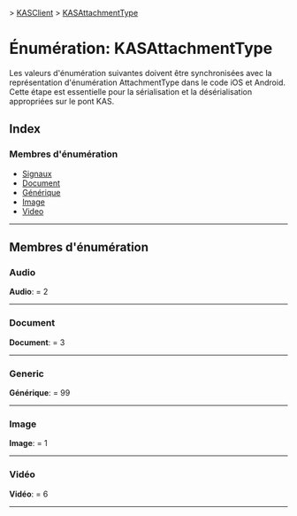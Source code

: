 [](../README.md) > [KASClient](../modules/kasclient.md) > [KASAttachmentType](../enums/kasclient.kasattachmenttype.md)

# <a name="enumeration-kasattachmenttype"></a>Énumération: KASAttachmentType

Les valeurs d'énumération suivantes doivent être synchronisées avec la représentation d'énumération AttachmentType dans le code iOS et Android. Cette étape est essentielle pour la sérialisation et la désérialisation appropriées sur le pont KAS.
## <a name="index"></a>Index

### <a name="enumeration-members"></a>Membres d'énumération

* [Signaux](kasclient.kasattachmenttype.md#audio)
* [Document](kasclient.kasattachmenttype.md#document)
* [Générique](kasclient.kasattachmenttype.md#generic)
* [Image](kasclient.kasattachmenttype.md#image)
* [Video](kasclient.kasattachmenttype.md#video)

---

## <a name="enumeration-members"></a>Membres d'énumération

<a id="audio"></a>

###  <a name="audio"></a>Audio

**Audio**: = 2

___

<a id="document"></a>

###  <a name="document"></a>Document

**Document**: = 3

___

<a id="generic"></a>

###  <a name="generic"></a>Generic

**Générique**: = 99

___

<a id="image"></a>

###  <a name="image"></a>Image

**Image**: = 1

___

<a id="video"></a>

###  <a name="video"></a>Vidéo

**Vidéo**: = 6

___

